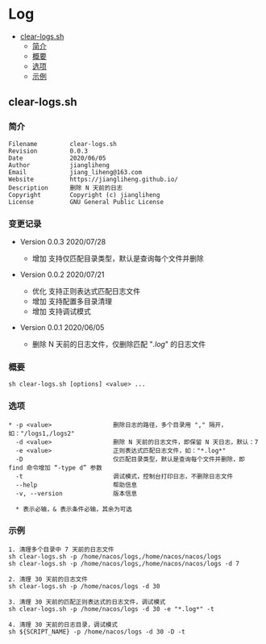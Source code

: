 # Log

* [clear-logs.sh](#clear-logs.sh)
  * [简介](#简介)
  * [概要](#概要)
  * [选项](#选项)
  * [示例](#示例)

## clear-logs.sh

### 简介
```
Filename         clear-logs.sh
Revision         0.0.3
Date             2020/06/05
Author           jiangliheng
Email            jiang_liheng@163.com
Website          https://jiangliheng.github.io/
Description      删除 N 天前的日志
Copyright        Copyright (c) jiangliheng
License          GNU General Public License
```

### 变更记录

* Version 0.0.3 2020/07/28
  * 增加 支持仅匹配目录类型，默认是查询每个文件并删除

* Version 0.0.2 2020/07/21
  * 优化 支持正则表达式匹配日志文件
  * 增加 支持配置多目录清理
  * 增加 支持调试模式


* Version 0.0.1 2020/06/05
   * 删除 N 天前的日志文件，仅删除匹配  "*.log*"  的日志文件

### 概要

```
sh clear-logs.sh [options] <value> ...
```

### 选项
```
* -p <value>                 删除日志的路径，多个目录用 "," 隔开，如："/logs1,/logs2"
  -d <value>                 删除 N 天前的日志文件，即保留 N 天日志，默认：7
  -e <value>                 正则表达式匹配日志文件，如："*.log*"
  -D                         仅匹配目录类型，默认是查询每个文件并删除，即 find 命令增加 “-type d” 参数
  -t                         调试模式，控制台打印日志，不删除日志文件
  --help                     帮助信息
  -v, --version              版本信息

  * 表示必输，& 表示条件必输，其余为可选
```

### 示例
```
1. 清理多个目录中 7 天前的日志文件
sh clear-logs.sh -p /home/nacos/logs,/home/nacos/nacos/logs
sh clear-logs.sh -p /home/nacos/logs,/home/nacos/nacos/logs -d 7

2. 清理 30 天前的日志文件
sh clear-logs.sh -p /home/nacos/logs -d 30

3. 清理 30 天前的匹配正则表达式的日志文件，调试模式
sh clear-logs.sh -p /home/nacos/logs -d 30 -e "*.log*" -t

4. 清理 30 天前的日志目录，调试模式
sh ${SCRIPT_NAME} -p /home/nacos/logs -d 30 -D -t
```
